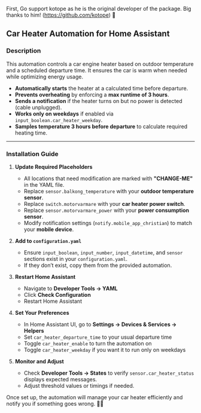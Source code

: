First, Go support kotope as he is the original developer of the package. Big thanks to him!
 (https://github.com/kotope) :metal:

## **Car Heater Automation for Home Assistant**  

### **Description**  
This automation controls a car engine heater based on outdoor temperature and a scheduled departure time. It ensures the car is warm when needed while optimizing energy usage.  

- **Automatically starts** the heater at a calculated time before departure.  
- **Prevents overheating** by enforcing a **max runtime of 3 hours**.  
- **Sends a notification** if the heater turns on but no power is detected (cable unplugged).  
- **Works only on weekdays** if enabled via `input_boolean.car_heater_weekday`.  
- **Samples temperature 3 hours before departure** to calculate required heating time.  

---

### **Installation Guide**  
1. **Update Required Placeholders**  
   - All locations that need modification are marked with **"CHANGE-ME"** in the YAML file.  
   - Replace `sensor.balkong_temperature` with your **outdoor temperature sensor**.  
   - Replace `switch.motorvarmare` with your **car heater power switch**.  
   - Replace `sensor.motorvarmare_power` with your **power consumption sensor**.  
   - Modify notification settings (`notify.mobile_app_christian`) to match your **mobile device**.  

2. **Add to `configuration.yaml`**  
   - Ensure `input_boolean`, `input_number`, `input_datetime`, and `sensor` sections exist in your `configuration.yaml`.  
   - If they don’t exist, copy them from the provided automation.  

3. **Restart Home Assistant**  
   - Navigate to **Developer Tools → YAML**  
   - Click **Check Configuration**  
   - Restart Home Assistant  

4. **Set Your Preferences**  
   - In Home Assistant UI, go to **Settings → Devices & Services → Helpers**  
   - Set `car_heater_departure_time` to your usual departure time  
   - Toggle `car_heater_enable` to turn the automation on  
   - Toggle `car_heater_weekday` if you want it to run only on weekdays  

5. **Monitor and Adjust**  
   - Check **Developer Tools → States** to verify `sensor.car_heater_status` displays expected messages.  
   - Adjust threshold values or timings if needed.  

Once set up, the automation will manage your car heater efficiently and notify you if something goes wrong. 🚗🔥
